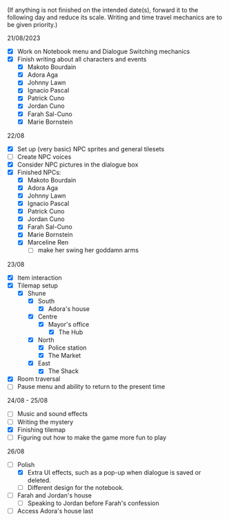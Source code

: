 
(If anything is not finished on the intended date(s), forward it to the following day and reduce its scale. Writing and time travel mechanics are to be given priority.)

21/08/2023
- [x] Work on Notebook menu and Dialogue Switching mechanics
- [x] Finish writing about all characters and events
	- [x] Makoto Bourdain
	- [x] Adora Aga
	- [x] Johnny Lawn
	- [x] Ignacio Pascal
	- [x] Patrick Cuno
	- [x] Jordan Cuno
	- [x] Farah Sal-Cuno
	- [x] Marie Bornstein

22/08
- [x] Set up (very basic) NPC sprites and general tilesets
- [ ] Create NPC voices
- [x] Consider NPC pictures in the dialogue box
- [x] Finished NPCs:
	- [x] Makoto Bourdain
	- [x] Adora Aga
	- [x] Johnny Lawn
	- [x] Ignacio Pascal
	- [x] Patrick Cuno
	- [x] Jordan Cuno
	- [x] Farah Sal-Cuno
	- [x] Marie Bornstein
	- [x] Marceline Ren
		- [ ] make her swing her goddamn arms

23/08
- [x] Item interaction
- [x] Tilemap setup
	- [x] Shune
		- [x] South
			- [x] Adora's house
		- [x] Centre
			- [x] Mayor's office
				- [x] The Hub
		- [x] North
			- [x] Police station
			- [x] The Market
		- [x] East
			- [x] The Shack
- [x] Room traversal
- [ ] Pause menu and ability to return to the present time

24/08 - 25/08
- [ ] Music and sound effects
- [ ] Writing the mystery
- [x] Finishing tilemap
- [ ] Figuring out how to make the game more fun to play

26/08
- [ ] Polish
	- [x] Extra UI effects, such as a pop-up when dialogue is saved or deleted.
	- [ ] Different design for the notebook.
- [ ] Farah and Jordan's house
	- [ ] Speaking to Jordan before Farah's confession
- [ ] Access Adora's house last